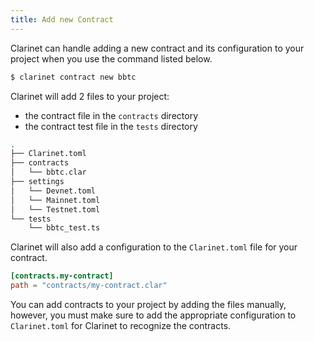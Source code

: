 ```yaml
---
title: Add new Contract
---
```


Clarinet can handle adding a new contract and its configuration to your project when you use the command listed below.

```bash
$ clarinet contract new bbtc
```

Clarinet will add 2 files to your project:
- the contract file in the `contracts` directory
- the contract test file in the `tests` directory

```bash
.
├── Clarinet.toml
├── contracts
│   └── bbtc.clar
├── settings
│   └── Devnet.toml
│   └── Mainnet.toml
│   └── Testnet.toml
└── tests
    └── bbtc_test.ts
```

Clarinet will also add a configuration to the `Clarinet.toml` file for your contract.

```toml
[contracts.my-contract]
path = "contracts/my-contract.clar"
```

You can add contracts to your project by adding the files manually, however, you must make sure to add the appropriate configuration
to `Clarinet.toml` for Clarinet to recognize the contracts.

